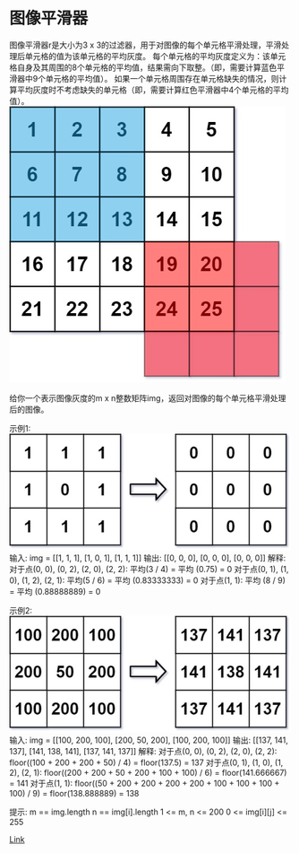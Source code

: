 <h1>图像平滑器</h1>

图像平滑器r是大小为3 x 3的过滤器，用于对图像的每个单元格平滑处理，平滑处理后单元格的值为该单元格的平均灰度。
每个单元格的平均灰度定义为：该单元格自身及其周围的8个单元格的平均值，结果需向下取整。（即，需要计算蓝色平滑器中9个单元格的平均值）。
如果一个单元格周围存在单元格缺失的情况，则计算平均灰度时不考虑缺失的单元格（即，需要计算红色平滑器中4个单元格的平均值）。
<br/>![](1.jpeg)<br/>

给你一个表示图像灰度的m x n整数矩阵img，返回对图像的每个单元格平滑处理后的图像。

示例1:
<br/>![](2.jpeg)<br/>
输入: img = [[1, 1, 1], [1, 0, 1], [1, 1, 1]]
输出: [[0, 0, 0], [0, 0, 0], [0, 0, 0]]
解释:
对于点(0, 0), (0, 2), (2, 0), (2, 2): 平均(3 / 4) = 平均 (0.75) = 0
对于点(0, 1), (1, 0), (1, 2), (2, 1): 平均(5 / 6) = 平均 (0.83333333) = 0
对于点(1, 1): 平均 (8 / 9) = 平均 (0.88888889) = 0

示例2:
<br/>![](3.jpeg)<br/>
输入: img = [[100, 200, 100], [200, 50, 200], [100, 200, 100]]
输出: [[137, 141, 137], [141, 138, 141], [137, 141, 137]]
解释:
对于点(0, 0), (0, 2), (2, 0), (2, 2): floor((100 + 200 + 200 + 50) / 4) = floor(137.5) = 137
对于点(0, 1), (1, 0), (1, 2), (2, 1): floor((200 + 200 + 50 + 200 + 100 + 100) / 6) = floor(141.666667) = 141
对于点(1, 1): floor((50 + 200 + 200 + 200 + 200 + 100 + 100 + 100 + 100) / 9) = floor(138.888889) = 138

提示:
m == img.length
n == img[i].length
1 <= m, n <= 200
0 <= img[i][j] <= 255

[Link](https://leetcode-cn.com/problems/image-smoother/)